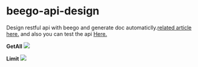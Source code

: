 # beego-api-design
Design restful api with beego and generate doc automaticlly.[related article here.](http://allenwu.itscoder.com/use-beego-generate-api-and-know-swagger) and also you can test the api [Here.](https://goapi-ahme.rhcloud.com/swagger/)

**GetAll**
![](https://ws2.sinaimg.cn/large/b10d1ea5jw1fbg0erwh4vj21kw17hdrt.jpg)

**Limit**
![](http://ww1.sinaimg.cn/large/b10d1ea5jw1fbg0jrd2ruj21kw17htky.jpg)




